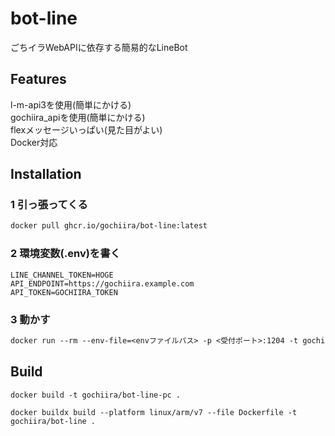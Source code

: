 # bot-line
ごちイラWebAPIに依存する簡易的なLineBot

## Features
l-m-api3を使用(簡単にかける)  
gochiira_apiを使用(簡単にかける)  
flexメッセージいっぱい(見た目がよい)  
Docker対応

## Installation
### 1 引っ張ってくる
```Dockerfile
docker pull ghcr.io/gochiira/bot-line:latest
```
### 2 環境変数(.env)を書く
```text
LINE_CHANNEL_TOKEN=HOGE
API_ENDPOINT=https://gochiira.example.com
API_TOKEN=GOCHIIRA_TOKEN
```
### 3 動かす
```Dockerfile
docker run --rm --env-file=<envファイルパス> -p <受付ポート>:1204 -t gochiira/bot-line
```

## Build
```text
docker build -t gochiira/bot-line-pc .
```
```text
docker buildx build --platform linux/arm/v7 --file Dockerfile -t gochiira/bot-line .
```